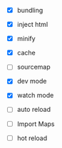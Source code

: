 - [x] bundling
- [x] inject html
- [x] minify
- [x] cache
- [ ] sourcemap
- [x] dev mode
- [x] watch mode
- [ ] auto reload
- [ ] Import Maps
- [ ] hot reload

